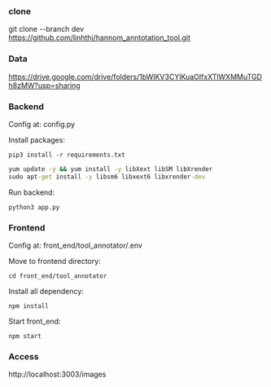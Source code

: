 ### clone
git clone --branch dev https://github.com/linhthi/hannom_anntotation_tool.git

### Data
https://drive.google.com/drive/folders/1bWIKV3CYlKuaOIfxXTlWXMMuTGDh8zMW?usp=sharing

### Backend
Config at: config.py

Install packages:
```
pip3 install -r requirements.txt
```
```bat
yum update -y && yum install -y libXext libSM libXrender
sudo apt-get install -y libsm6 libxext6 libxrender-dev
```
Run backend:
```
python3 app.py
```

### Frontend
Config at: front_end/tool_annotator/.env

Move to frontend directory:
```
cd front_end/tool_annotator
```
Install all dependency:
```
npm install
```
Start front_end:
```
npm start
```

### Access
http://localhost:3003/images
